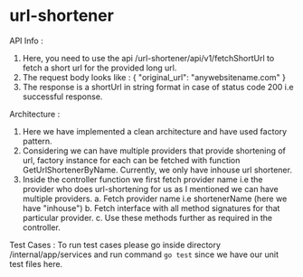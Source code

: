 # url-shortener

API Info :
1. Here, you need to use the api /url-shortener/api/v1/fetchShortUrl to fetch a short url for the provided  long url.
2. The request body looks like :
    {
    "original_url": "anywebsitename.com"
    }
3. The response is a shortUrl in string format in case of status code 200 i.e successful response.

Architecture :
1. Here we have implemented a clean architecture and have used factory pattern.
2. Considering we can have multiple providers that provide shortening of url, factory instance for each can be fetched with function GetUrlShortenerByName. Currently, we only have inhouse url shortener.
3. Inside the controller function we first fetch provider name i.e the provider who does url-shortening for us as I mentioned we can have multiple providers.
   a. Fetch provider name i.e shortenerName (here we have "inhouse")
   b. Fetch interface with all method signatures for that particular provider.
   c. Use these methods further as required in the controller.

Test Cases :
To run test cases please go inside directory /internal/app/services and run command `go test` since we have our unit test files here.